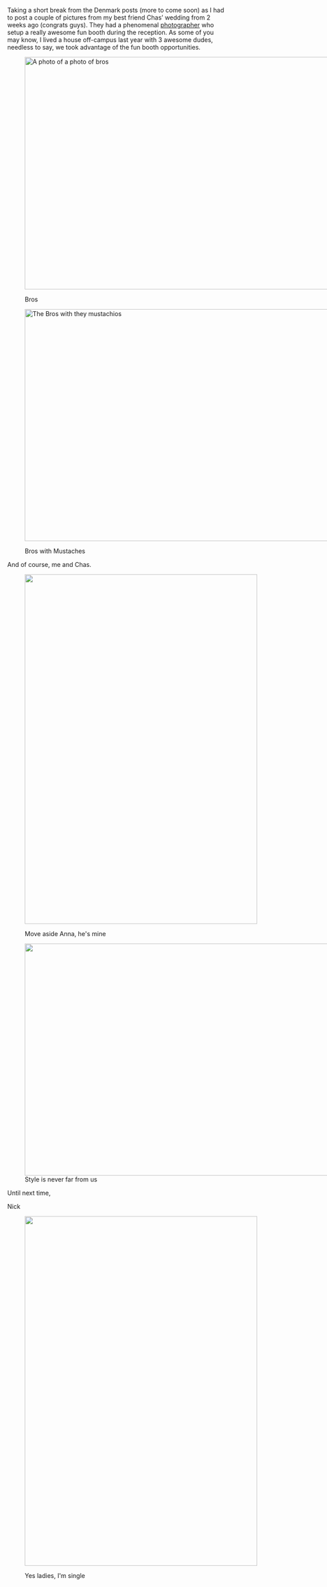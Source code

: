 Taking a short break from the Denmark posts (more to come soon) as I had to post a couple of pictures from my best friend Chas&#8217; wedding from 2 weeks ago (congrats guys). They had a phenomenal <a title="Stacy Able Photography" href="http://www.stacyable.com/" target="_blank">photographer</a> who setup a really awesome fun booth during the reception. As some of you may know, I lived a house off-campus last year with 3 awesome dudes, needless to say, we took advantage of the fun booth opportunities.<figure id="attachment_31" style="width: 800px" class="wp-caption aligncenter">

<img class="size-full wp-image-31" title="Photo of bros" src="https://files.nickrobison.com/images/2012/01/funbooth-56-of-90.jpg" alt="A photo of a photo of bros" width="800" height="532" srcset="https://files.nickrobison.com/images/2012/01/funbooth-56-of-90.jpg 800w, https://files.nickrobison.com/images/2012/01/funbooth-56-of-90-300x199.jpg 300w, https://files.nickrobison.com/images/2012/01/funbooth-56-of-90-451x300.jpg 451w" sizes="(max-width: 800px) 100vw, 800px" /><figcaption class="wp-caption-text">Bros</figcaption></figure> 

<figure id="attachment_33" style="width: 800px" class="wp-caption aligncenter">

<img class="size-full wp-image-33" title="Men with Mustaches" src="https://files.nickrobison.com/images/2012/01/funbooth-62-of-90.jpg" alt="The Bros with they mustachios" width="800" height="531" srcset="https://files.nickrobison.com/images/2012/01/funbooth-62-of-90.jpg 800w, https://files.nickrobison.com/images/2012/01/funbooth-62-of-90-300x199.jpg 300w, https://files.nickrobison.com/images/2012/01/funbooth-62-of-90-451x300.jpg 451w" sizes="(max-width: 800px) 100vw, 800px" /><figcaption class="wp-caption-text">Bros with Mustaches</figcaption></figure> 

And of course, me and Chas.

<figure id="attachment_35" style="width: 532px" class="wp-caption aligncenter">

<img class="size-full wp-image-35" title="Nick and Chas, love for ever" src="https://files.nickrobison.com/images/2012/01/anna-chas-415-of-539.jpg" alt="" width="532" height="800" srcset="https://files.nickrobison.com/images/2012/01/anna-chas-415-of-539.jpg 532w, https://files.nickrobison.com/images/2012/01/anna-chas-415-of-539-199x300.jpg 199w" sizes="(max-width: 532px) 100vw, 532px" /><figcaption class="wp-caption-text">Move aside Anna, he's mine</figcaption></figure> <figure id="attachment_32" style="width: 800px" class="wp-caption aligncenter"><img class="size-full wp-image-32" title="We look good" src="https://files.nickrobison.com/images/2012/01/funbooth-60-of-90.jpg" alt="" width="800" height="531" srcset="https://files.nickrobison.com/images/2012/01/funbooth-60-of-90.jpg 800w, https://files.nickrobison.com/images/2012/01/funbooth-60-of-90-300x199.jpg 300w, https://files.nickrobison.com/images/2012/01/funbooth-60-of-90-451x300.jpg 451w" sizes="(max-width: 800px) 100vw, 800px" /><figcaption class="wp-caption-text">Style is never far from us</figcaption></figure> 



Until next time,

Nick

<figure id="attachment_30" style="width: 532px" class="wp-caption aligncenter">

<img class="size-full wp-image-30" title="Boots with the fur" src="https://files.nickrobison.com/images/2012/01/anna-chas-479-of-539.jpg" alt="" width="532" height="800" srcset="https://files.nickrobison.com/images/2012/01/anna-chas-479-of-539.jpg 532w, https://files.nickrobison.com/images/2012/01/anna-chas-479-of-539-199x300.jpg 199w" sizes="(max-width: 532px) 100vw, 532px" /><figcaption class="wp-caption-text">Yes ladies, I'm single</figcaption></figure>

[1]: https://files.nickrobison.com/images/2012/01/funbooth-56-of-90.jpg
[2]: https://files.nickrobison.com/images/2012/01/funbooth-62-of-90.jpg
[3]: https://files.nickrobison.com/images/2012/01/anna-chas-415-of-539.jpg
[4]: https://files.nickrobison.com/images/2012/01/funbooth-60-of-90.jpg
[5]: https://files.nickrobison.com/images/2012/01/anna-chas-479-of-539.jpg
